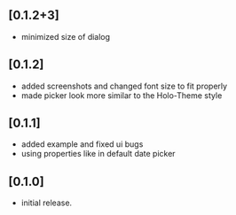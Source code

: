 ## [0.1.2+3]
* minimized size of dialog

## [0.1.2]

* added screenshots and changed font size to fit properly
* made picker look more similar to the Holo-Theme style 

## [0.1.1]

* added example and fixed ui bugs
* using properties like in default date picker

## [0.1.0]

* initial release.
